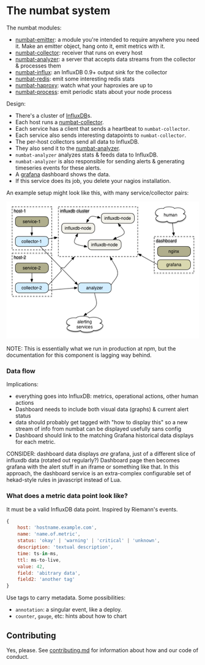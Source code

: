 # The numbat system

The numbat modules:

* [numbat-emitter](https://github.com/numbat-metrics/numbat-emitter): a module you're intended to require anywhere you need it. Make an emitter object, hang onto it, emit metrics with it.  
* [numbat-collector](https://github.com/numbat-metrics/numbat-collector): receiver that runs on every host  
* [numbat-analyzer](https://github.com/numbat-metrics/numbat-analyzer): a server that accepts data streams from the collector & processes them
* [numbat-influx](https://github.com/numbat-metrics/numbat-influx): an InfluxDB 0.9+ output sink for the collector
* [numbat-redis](https://github.com/npm/numbat-redis): emit some interesting redis stats
* [numbat-haproxy](https://github.com/npm/numbat-haproxy): watch what your haproxies are up to
* [numbat-process](https://github.com/npm/numbat-process): emit periodic stats about your node process

Design:

- There's a cluster of [InfluxDB](http://influxdb.com)s.
- Each host runs a [numbat-collector](https://github.com/numbat-metrics/numbat-collector).
- Each service has a client that sends a heartbeat to `numbat-collector`.
- Each service also sends interesting datapoints to `numbat-collector`.
- The per-host collectors send all data to InfluxDB.
- They also send it to the [numbat-analyzer](https://github.com/numbat-metrics/numbat-analyzer).
- `numbat-analyzer` analyzes stats & feeds data to InfluxDB.
- `numbat-analyzer` is also responsible for sending alerts & generating timeseries events for these alerts.
- A [grafana](http://grafana.org) dashboard shows the data.
- If this service does its job, you delete your nagios installation.

An example setup might look like this, with many service/collector pairs:

![](diagrams/processing_metrics.png)

NOTE: This is essentially what we run in production at npm, but the documentation for this component is lagging way behind.

### Data flow

Implications:

- everything goes into InfluxDB: metrics, operational actions, other human actions
- Dashboard needs to include both visual data (graphs) & current alert status
- data should probably get tagged with "how to display this" so a new stream of info from numbat can be displayed usefully sans config
- Dashboard should link to the matching Grafana historical data displays for each metric.

CONSIDER: dashboard data displays *are* grafana, just of a different slice of influxdb data (rotated out regularly?) Dashboard page then becomes grafana with the alert stuff in an iframe or something like that. In this approach, the dashboard service is an extra-complex configurable set of hekad-style rules in javascript instead of Lua.

### What does a metric data point look like?

It must be a valid InfluxDB data point. Inspired by Riemann's events.

```javascript
{
    host: 'hostname.example.com',
    name: 'name.of.metric',
    status: 'okay' | 'warning' | 'critical' | 'unknown',
    description: 'textual description',
    time: ts-in-ms,
    ttl: ms-to-live,
    value: 42,
    field: 'abitrary data',
    field2: 'another tag'
}
```

Use tags to carry metadata. Some possibilities:

- `annotation`: a singular event, like a deploy.
- `counter`, `gauge`, etc: hints about how to chart

## Contributing

Yes, please. See [contributing.md](contributing.md) for information about how and our code of conduct.
